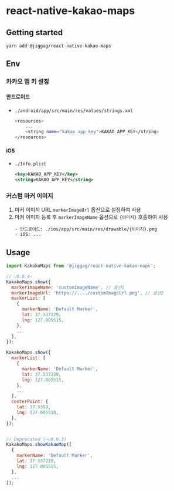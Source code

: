# react-native-kakao-maps

## Getting started
`yarn add @jiggag/react-native-kakao-maps`

## Env
### 카카오 앱 키 설정
#### 안드로이드
- `./android/app/src/main/res/values/strings.xml`
  ```sh
  <resources>
      ...
      <string name="kakao_app_key">KAKAO_APP_KEY</string>
  </resources>
  ```
#### iOS
- `./Info.plist`
  ```xml
  <key>KAKAO_APP_KEY</key>
  <string>KAKAO_APP_KEY</string>
  ```

### 커스텀 마커 이미지
1. 마커 이미지 URL `markerImageUrl` 옵션으로 설정하여 사용
2. 마커 이미지 등록 후 `markerImageName` 옵션으로 `{이미지}` 호출하여 사용
    ```
    - 안드로이드: ./ios/app/src/main/res/drawable/{이미지}.png
    - iOS: ...
    ```
   
## Usage
```javascript
import KakakoMaps from '@jiggag/react-native-kakao-maps';

// v0.0.4~
KakakoMaps.show({
  markerImageName: 'customImageName', // 옵션1
  markerImageUrl: 'https://..../customImageUrl.png', // 옵션2
  markerList: [
    {
      markerName: 'Default Marker',
      lat: 37.537229,
      lng: 127.005515,
    },
    ...
  ],
});

KakakoMaps.show({
  markerList: [
    {
      markerName: 'Default Marker',
      lat: 37.537229,
      lng: 127.005515,
    },
    ...
  ],
  centerPoint: {
    lat: 37.5359,
    lng: 127.005518,
  },
});


// Deprecated (~v0.0.3)
KakakoMaps.showKakaoMap([
  {
    markerName: 'Default Marker',
    lat: 37.537229,
    lng: 127.005515,
  },
  ...
]);
```
